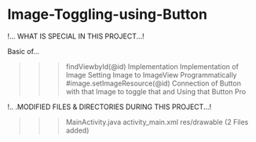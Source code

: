 # Image-Toggling-using-Button



!... WHAT IS SPECIAL IN THIS PROJECT...!

Basic of...
>>> findViewbyId(@id) Implementation
>>> Implementation of Image
>>> Setting Image to ImageView Programmatically #image.setImageResource(@id)
>>> Connection of Button with that Image to toggle that and Using that Button Pro



!.. .MODIFIED FILES & DIRECTORIES DURING THIS PROJECT...!

>>> MainActivity.java
>>> activity_main.xml
>>> res/drawable (2 Files added)
